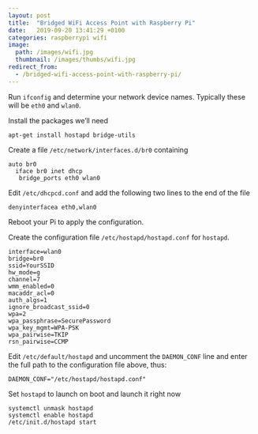 ```yaml
---
layout: post
title:  "Bridged WiFi Access Point with Raspberry Pi"
date:   2019-09-20 13:41:29 +0100
categories: raspberrypi wifi
image:
  path: /images/wifi.jpg
  thumbnail: /images/thumbs/wifi.jpg
redirect_from:
  - /bridged-wifi-access-point-with-raspberry-pi/
---
```


Run `ifconfig` and determine your network device names. Typically these will be `eth0` and `wlan0`.

Install the packages we’ll need

    apt-get install hostapd bridge-utils

Create a file `/etc/network/interfaces.d/br0` containing

    auto br0
      iface br0 inet dhcp
       bridge_ports eth0 wlan0

Edit `/etc/dhcpcd.conf` and add the following two lines to the end of the file

    denyinterfacea eth0,wlan0

Reboot your Pi to apply the configuration.

Create the configuration file `/etc/hostapd/hostapd.conf` for `hostapd`.

    interface=wlan0
    bridge=br0
    ssid=YourSSID
    hw_mode=g
    channel=7
    wmm_enabled=0
    macaddr_acl=0
    auth_algs=1
    ignore_broadcast_ssid=0
    wpa=2
    wpa_passphrase=SecurePassword
    wpa_key_mgmt=WPA-PSK
    wpa_pairwise=TKIP
    rsn_pairwise=CCMP

Edit `/etc/default/hostapd` and uncomment the `DAEMON_CONF` line and enter the full path to the configuration file above, thus:

    DAEMON_CONF="/etc/hostapd/hostapd.conf"

Set `hostapd` to launch on boot and launch it right now

    systemctl unmask hostapd
    systemctl enable hostapd
    /etc/init.d/hostapd start
